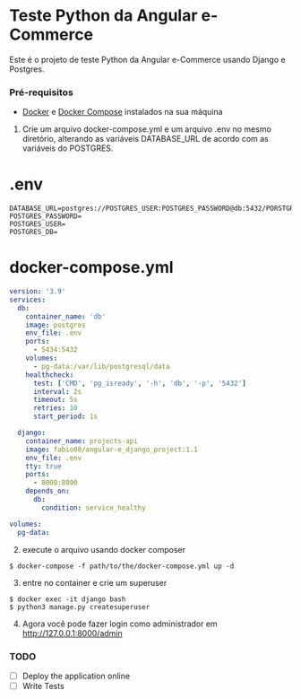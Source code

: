 # Teste Python da Angular e-Commerce

Este é o projeto de teste Python da Angular e-Commerce usando Django e Postgres.


### Pré-requisitos
- [Docker](https://docs.docker.com/engine/install/) e [Docker Compose](https://docs.docker.com/compose/install/) instalados na sua máquina

1. Crie um arquivo docker-compose.yml e um arquivo .env no mesmo diretório, alterando as variáveis DATABASE_URL de acordo com as variáveis do POSTGRES.

# .env
```
DATABASE_URL=postgres://POSTGRES_USER:POSTGRES_PASSWORD@db:5432/PORSTGRES_DB
POSTGRES_PASSWORD=
POSTGRES_USER=
POSTGRES_DB=
```

# docker-compose.yml
```YAML
version: '3.9'
services:
  db:
    container_name: 'db'
    image: postgres
    env_file: .env
    ports:
      - 5434:5432
    volumes:
      - pg-data:/var/lib/postgresql/data
    healthcheck:
      test: ['CMD', 'pg_isready', '-h', 'db', '-p', '5432']
      interval: 2s
      timeout: 5s
      retries: 10
      start_period: 1s

  django:
    container_name: projects-api
    image: fabio08/angular-e_django_project:1.1
    env_file: .env
    tty: true
    ports:
      - 8000:8000
    depends_on:
      db:
        condition: service_healthy

volumes:
  pg-data:

```
2. execute o arquivo usando docker composer
```
$ docker-compose -f path/to/the/docker-compose.yml up -d
```
3. entre no container e crie um superuser
```
$ docker exec -it django bash
$ python3 manage.py createsuperuser
```
4. Agora você pode fazer login como administrador em http://127.0.0.1:8000/admin



### TODO
- [ ] Deploy the application online
- [ ] Write Tests